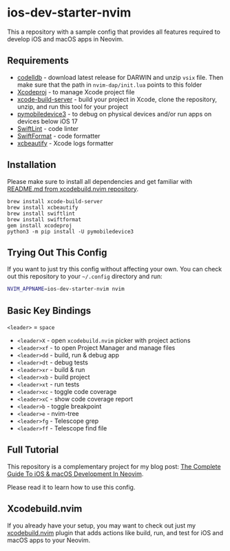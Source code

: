 # ios-dev-starter-nvim

This a repository with a sample config that provides all features required to develop iOS and macOS apps in Neovim.

## Requirements

- [codelldb](https://github.com/vadimcn/codelldb/releases) - download latest release for DARWIN and unzip `vsix` file. Then make sure that the path in `nvim-dap/init.lua` points to this folder
- [Xcodeproj](https://github.com/CocoaPods/Xcodeproj) - to manage Xcode project file
- [xcode-build-server](https://github.com/SolaWing/xcode-build-server) - build your project in Xcode, clone the repository, unzip, and run this tool for your project
- [pymobiledevice3](https://github.com/doronz88/pymobiledevice3) - to debug on physical devices and/or run apps on devices below iOS 17
- [SwiftLint](https://github.com/realm/SwiftLint) - code linter
- [SwiftFormat](https://github.com/nicklockwood/SwiftFormat) - code formatter
- [xcbeautify](https://github.com/cpisciotta/xcbeautify) - Xcode logs formatter

## Installation

Please make sure to install all dependencies and get familiar with [README.md from xcodebuild.nvim repository](https://github.com/wojciech-kulik/xcodebuild.nvim).

```
brew install xcode-build-server
brew install xcbeautify
brew install swiftlint
brew install swiftformat
gem install xcodeproj
python3 -m pip install -U pymobiledevice3
```

## Trying Out This Config

If you want to just try this config without affecting your own. You can check out this repository to your `~/.config` directory and run:

```bash
NVIM_APPNAME=ios-dev-starter-nvim nvim
```

## Basic Key Bindings

`<leader>` = `space`

- `<leader>X` - open `xcodebuild.nvim` picker with project actions
- `<leader>xf` - to open Project Manager and manage files
- `<leader>dd` - build, run & debug app
- `<leader>dt` - debug tests
- `<leader>xr` - build & run
- `<leader>xb` - build project
- `<leader>xt` - run tests
- `<leader>xc` - toggle code coverage
- `<leader>xC` - show code coverage report
- `<leader>b` - toggle breakpoint
- `<leader>e` - nvim-tree
- `<leader>fg` - Telescope grep
- `<leader>ff` - Telescope find file

## Full Tutorial

This repository is a complementary project for my blog post: [The Complete Guide To iOS & macOS Development In Neovim](https://wojciechkulik.pl/ios/the-complete-guide-to-ios-macos-development-in-neovim).

Please read it to learn how to use this config.

## Xcodebuild.nvim

If you already have your setup, you may want to check out just my [xcodebuild.nvim](https://github.com/wojciech-kulik/xcodebuild.nvim) plugin that adds actions like build, run, and test for iOS and macOS apps to your Neovim.
